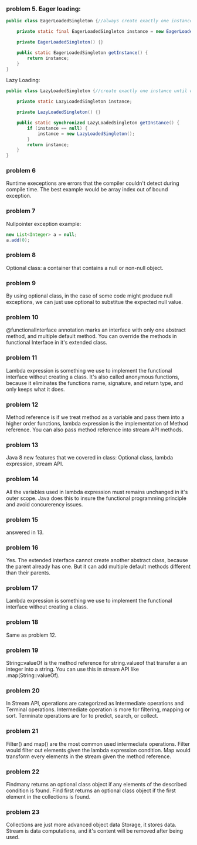 
### problem 5. Eager loading:
```java
public class EagerLoadedSingleton {//always create exactly one instance

    private static final EagerLoadedSingleton instance = new EagerLoadedSingleton();

    private EagerLoadedSingleton() {}

    public static EagerLoadedSingleton getInstance() {
        return instance;
    }
}
```

Lazy Loading: 
```java
public class LazyLoadedSingleton {//create exactly one instance until we need it

    private static LazyLoadedSingleton instance;

    private LazyLoadedSingleton() {}

    public static synchronized LazyLoadedSingleton getInstance() {
        if (instance == null) {
            instance = new LazyLoadedSingleton();
        }
        return instance;
    }
}
```

### problem 6 
Runtime execeptions are errors that the compiler couldn't detect during compile time. The best example would be array index out of bound exception.

### problem 7
Nullpointer exception example: 
```java
new List<Integer> a = null;
a.add(0);
```

### problem 8 
Optional class: a container that contains a null or non-null object.

### problem 9 
By using optional class, in the case of some code might produce null exceptions, we can just use optional to substitue the expected null value.

### problem 10
@functionalInterface annotation marks an interface with only one abstract method, and multiple default method. You can override the methods in functional Interface in it's extended class.

### problem 11
Lambda expression is something we use to implement the functional interface without creating a class. It's also called anonymous functions, because it eliminates the functions name, signature, and return type, and only keeps what it does.

### problem 12
Method reference is if we treat method as a variable and pass them into a higher order functions, lambda expression is the implementation of Method reference. You can also pass method reference into stream API methods.

### problem 13
Java 8 new features that we covered in class: Optional class, lambda expression, stream API.

### problem 14
All the variables used in lambda expression must remains unchanged in it's outer scope. Java does this to insure the functional programming principle and avoid concurerency issues.

### problem 15
answered in 13.

### problem 16
Yes. The extended interface cannot create another abstract class, because the parent already has one. But it can add multiple default methods different than their parents.

### problem 17
Lambda expression is something we use to implement the functional interface without creating a class.

### problem 18
Same as problem 12.

### problem 19
String::valueOf is the method reference for string.valueof that transfer a an integer into a string. You can use this in stream API like .map(String::valueOf).

### problem 20
In Stream API, operations are categorized as Intermediate operations and Terminal operations. Intermediate operation is more for filtering, mapping or sort. Terminate operations are for to predict, search, or collect.

### problem 21
Filter() and map() are the most common used intermediate operations. Filter would filter out elements given the lambda expression condition. Map would transform every elements in the stream given the method reference.

### problem 22
Findmany returns an optional class object if any elements of the described condition is found. Find first returns an optional  class object if the first element in the collections is found.

### problem 23
Collections are just more advanced object data Storage, it stores data. Stream is data computations, and it's content will be removed after being used.
